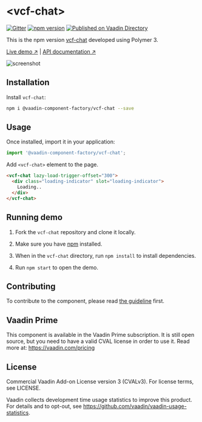 # &lt;vcf-chat&gt;

[![Gitter](https://badges.gitter.im/Join%20Chat.svg)](https://gitter.im/vaadin/web-components?utm_source=badge&utm_medium=badge&utm_campaign=pr-badge)
[![npm version](https://badgen.net/npm/v/@vaadin-component-factory/vcf-chat)](https://www.npmjs.com/package/@vaadin-component-factory/vcf-chat)
[![Published on Vaadin Directory](https://img.shields.io/badge/Vaadin%20Directory-published-00b4f0.svg)](https://vaadin.com/directory/component/vaadin-component-factoryvcf-chat)

This is the npm version [vcf-chat](https://github.com/vaadin-component-factory/vcf-chat) developed using Polymer 3.

[Live demo ↗](https://vcf-chat.netlify.com)
|
[API documentation ↗](https://vcf-chat.netlify.com/api/#/elements/Vaadin.VcfChat)

![screenshot](https://user-images.githubusercontent.com/3392815/67006390-b371b600-f0ed-11e9-8e32-459453ff0f7f.png)

## Installation

Install `vcf-chat`:

```sh
npm i @vaadin-component-factory/vcf-chat --save
```

## Usage

Once installed, import it in your application:

```js
import '@vaadin-component-factory/vcf-chat';
```

Add `<vcf-chat>` element to the page.

```html
<vcf-chat lazy-load-trigger-offset="300">
  <div class="loading-indicator" slot="loading-indicator">
    Loading..
  </div>
</vcf-chat>
```

## Running demo

1. Fork the `vcf-chat` repository and clone it locally.

1. Make sure you have [npm](https://www.npmjs.com/) installed.

1. When in the `vcf-chat` directory, run `npm install` to install dependencies.

1. Run `npm start` to open the demo.

## Contributing

To contribute to the component, please read [the guideline](https://github.com/vaadin/vaadin-core/blob/master/CONTRIBUTING.md) first.

## Vaadin Prime

This component is available in the Vaadin Prime subscription. It is still open source, but you need to have a valid CVAL license in order to use it. Read more at: https://vaadin.com/pricing

## License

Commercial Vaadin Add-on License version 3 (CVALv3). For license terms, see LICENSE.

Vaadin collects development time usage statistics to improve this product. For details and to opt-out, see https://github.com/vaadin/vaadin-usage-statistics.
